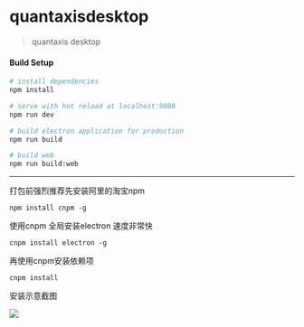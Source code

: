 # quantaxisdesktop

> quantaxis desktop
#### Build Setup

``` bash
# install dependencies
npm install

# serve with hot reload at localhost:9080
npm run dev

# build electron application for production
npm run build

# build web 
npm run build:web

```

---

打包前强烈推荐先安装阿里的淘宝npm
```
npm install cnpm -g
```

使用cnpm 全局安装electron 速度非常快
```
cnpm install electron -g

```

再使用cnpm安装依赖项

```
cnpm install 
```

安装示意截图

![](http://pic.yutiansut.com/electron.png)
